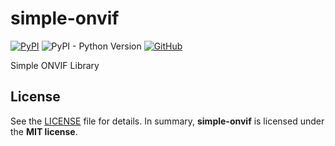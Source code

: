 # simple-onvif

[![PyPI](https://img.shields.io/pypi/v/simple-onvif?style=flat-square)](https://pypi.org/project/simple-onvif/)
![PyPI - Python Version](https://img.shields.io/pypi/pyversions/simple-onvif?style=flat-square)
[![GitHub](https://img.shields.io/github/license/osom8979/simple-onvif?style=flat-square)](https://github.com/osom8979/simple-onvif/)

Simple ONVIF Library

## License

See the [LICENSE](./LICENSE) file for details. In summary,
**simple-onvif** is licensed under the **MIT license**.

